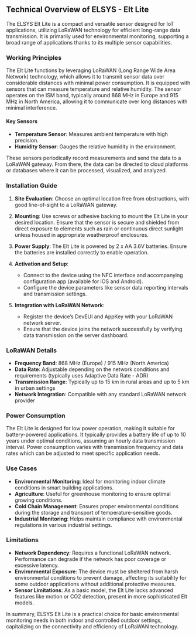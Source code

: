 ## Technical Overview of ELSYS - Elt Lite

The ELSYS Elt Lite is a compact and versatile sensor designed for IoT applications, utilizing LoRaWAN technology for efficient long-range data transmission. It is primarily used for environmental monitoring, supporting a broad range of applications thanks to its multiple sensor capabilities.

### Working Principles

The Elt Lite functions by leveraging LoRaWAN (Long Range Wide Area Network) technology, which allows it to transmit sensor data over considerable distances with minimal power consumption. It is equipped with sensors that can measure temperature and relative humidity. The sensor operates on the ISM band, typically around 868 MHz in Europe and 915 MHz in North America, allowing it to communicate over long distances with minimal interference.

#### Key Sensors
- **Temperature Sensor**: Measures ambient temperature with high precision.
- **Humidity Sensor**: Gauges the relative humidity in the environment.

These sensors periodically record measurements and send the data to a LoRaWAN gateway. From there, the data can be directed to cloud platforms or databases where it can be processed, visualized, and analyzed.

### Installation Guide

1. **Site Evaluation**: Choose an optimal location free from obstructions, with good line-of-sight to a LoRaWAN gateway.

2. **Mounting**: Use screws or adhesive backing to mount the Elt Lite in your desired location. Ensure that the sensor is secure and shielded from direct exposure to elements such as rain or continuous direct sunlight unless housed in appropriate weatherproof enclosures.

3. **Power Supply**: The Elt Lite is powered by 2 x AA 3.6V batteries. Ensure the batteries are installed correctly to enable operation.

4. **Activation and Setup**: 
    - Connect to the device using the NFC interface and accompanying configuration app (available for iOS and Android).
    - Configure the device parameters like sensor data reporting intervals and transmission settings.

5. **Integration with LoRaWAN Network**:
    - Register the device’s DevEUI and AppKey with your LoRaWAN network server.
    - Ensure that the device joins the network successfully by verifying data transmission on the server dashboard.

### LoRaWAN Details

- **Frequency Band**: 868 MHz (Europe) / 915 MHz (North America)
- **Data Rate**: Adjustable depending on the network conditions and requirements (typically uses Adaptive Data Rate - ADR)
- **Transmission Range**: Typically up to 15 km in rural areas and up to 5 km in urban settings
- **Network Integration**: Compatible with any standard LoRaWAN network provider

### Power Consumption

The Elt Lite is designed for low power operation, making it suitable for battery-powered applications. It typically provides a battery life of up to 10 years under optimal conditions, assuming an hourly data transmission interval. Power consumption varies with transmission frequency and data rates which can be adjusted to meet specific application needs.

### Use Cases

- **Environmental Monitoring**: Ideal for monitoring indoor climate conditions in smart building applications.
- **Agriculture**: Useful for greenhouse monitoring to ensure optimal growing conditions.
- **Cold Chain Management**: Ensures proper environmental conditions during the storage and transport of temperature-sensitive goods.
- **Industrial Monitoring**: Helps maintain compliance with environmental regulations in various industrial settings.

### Limitations

- **Network Dependency**: Requires a functional LoRaWAN network. Performance can degrade if the network has poor coverage or excessive latency.
- **Environmental Exposure**: The device must be sheltered from harsh environmental conditions to prevent damage, affecting its suitability for some outdoor applications without additional protective measures.
- **Sensor Limitations**: As a basic model, the Elt Lite lacks advanced features like motion or CO2 detection, present in more sophisticated Elt models.

In summary, ELSYS Elt Lite is a practical choice for basic environmental monitoring needs in both indoor and controlled outdoor settings, capitalizing on the connectivity and efficiency of LoRaWAN technology.